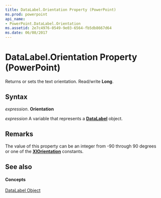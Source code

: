 ```yaml
---
title: DataLabel.Orientation Property (PowerPoint)
ms.prod: powerpoint
api_name:
- PowerPoint.DataLabel.Orientation
ms.assetid: 2e7c4976-0549-9e03-6564-fb5db8667d64
ms.date: 06/08/2017
---
```



# DataLabel.Orientation Property (PowerPoint)

Returns or sets the text orientation. Read/write  **Long**.


## Syntax

 _expression_. **Orientation**

 _expression_ A variable that represents a **[DataLabel](PowerPoint.DataLabel.md)** object.


## Remarks

The value of this property can be an integer from -90 through 90 degrees or one of the  **[XlOrientation](PowerPoint.XlOrientation.md)** constants.


## See also


#### Concepts


[DataLabel Object](PowerPoint.DataLabel.md)


